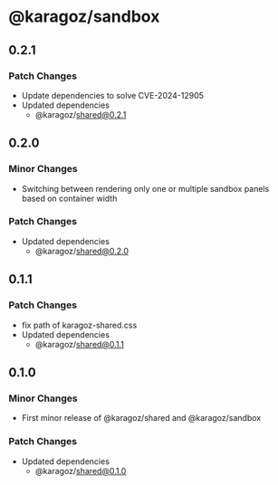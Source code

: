 # @karagoz/sandbox

## 0.2.1

### Patch Changes

- Update dependencies to solve CVE-2024-12905
- Updated dependencies
  - @karagoz/shared@0.2.1

## 0.2.0

### Minor Changes

- Switching between rendering only one or multiple sandbox panels based on container width

### Patch Changes

- Updated dependencies
  - @karagoz/shared@0.2.0

## 0.1.1

### Patch Changes

- fix path of karagoz-shared.css
- Updated dependencies
  - @karagoz/shared@0.1.1

## 0.1.0

### Minor Changes

- First minor release of @karagoz/shared and @karagoz/sandbox

### Patch Changes

- Updated dependencies
  - @karagoz/shared@0.1.0
